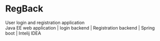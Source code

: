 # RegBack
User login and registration application</br>
Java EE web application |
login backend |
Registration backend |
Spring boot |
Intelij IDEA
